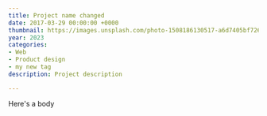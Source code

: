 ```yaml
---
title: Project name changed
date: 2017-03-29 00:00:00 +0000
thumbnail: https://images.unsplash.com/photo-1508186130517-a6d7405bf726?ixlib=rb-0.3.5&s=7adcf1b007a719469528642b60e2d5c3&auto=format&fit=crop&w=1887&q=80
year: 2023
categories:
- Web
- Product design
- my new tag
description: Project description

---
```

Here's a body